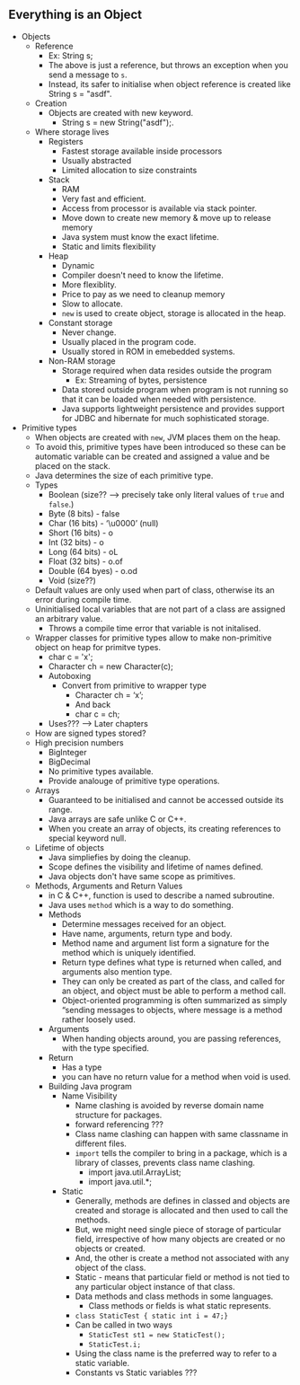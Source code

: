## Everything is an Object

* Objects
  * Reference
    * Ex: String s;
    * The above is just a reference, but throws an exception when you send a message to `s`.
    * Instead, its safer to initialise when object reference is created like String s = "asdf".
  * Creation
    * Objects are created with new keyword.
      * String s = new String("asdf");.
  * Where storage lives
    * Registers
      * Fastest storage available inside processors
      * Usually abstracted
      * Limited allocation to size constraints
    * Stack
      * RAM
      * Very fast and efficient.
      * Access from processor is available via stack pointer.
      * Move down to create new memory & move up to release memory
      * Java system must know the exact lifetime.
      * Static and limits flexibility
    * Heap
      * Dynamic
      * Compiler doesn't need to know the lifetime.
      * More flexiblity.
      * Price to pay as we need to cleanup memory
      * Slow to allocate.
      * `new` is used to create object, storage is allocated in the heap.
    * Constant storage
      * Never change.
      * Usually placed in the program code.
      * Usually stored in ROM in emebedded systems.
    * Non-RAM storage
      * Storage required when data resides outside the program
        * Ex: Streaming of bytes, persistence
      * Data stored outside program when program is not running so that it can be loaded when needed with persistence.
      * Java supports lightweight persistence and provides support for JDBC and hibernate for much sophisticated storage.
* Primitive types
  * When objects are created with `new`, JVM places them on the heap.
  * To avoid this, primitive types have been introduced so these can be automatic variable can be created and assigned a value and be placed on the stack.
  * Java determines the size of each primitive type.
  * Types
    * Boolean (size?? --> precisely take only literal values of `true` and `false`.)
    * Byte (8 bits)   - false
    * Char (16 bits)  - ‘\u0000’ (null)
    * Short (16 bits) - o
    * Int   (32 bits) - o
    * Long  (64 bits) - oL
    * Float (32 bits) - o.of
    * Double (64 byes) - o.od
    * Void  (size??)
  * Default values are only used when part of class, otherwise its an error during compile time.
  * Uninitialised local variables that are not part of a class are assigned an arbitrary value.
    * Throws a compile time error that variable is not initalised.
  * Wrapper classes for primitive types allow to make non-primitive object on heap for primitve types.
    * char c = 'x';
    * Character ch = new Character(c);
    * Autoboxing
      * Convert from primitive to wrapper type
        * Character ch = ‘x’;
        * And back 
        * char c = ch;
    * Uses??? --> Later chapters
  * How are signed types stored?
  * High precision numbers
    * BigInteger
    * BigDecimal
    * No primitive types available.
    * Provide analouge of primitive type operations.
  * Arrays
    * Guaranteed to be initialised and cannot be accessed outside its range.
    * Java arrays are safe unlike C or C++.
    * When you create an array of objects, its creating references to special keyword null.
  * Lifetime of objects
    * Java simpliefies by doing the cleanup.
    * Scope defines the visibility and lifetime of names defined.
    * Java objects don't have same scope as primitives.
  * Methods, Arguments and Return Values
    * in C & C++, function is used to describe a named subroutine.
    * Java uses `method` which is a way to do something.
    * Methods
      * Determine messages received for an object.
      * Have name, arguments, return type and body.
      * Method name and argument list form a signature for the method which is uniquely identified.
      * Return type defines what type is returned when called, and arguments also mention type.
      * They can only be created as part of the class, and called for an object, and object must be able to perform a method call.
      * Object-oriented programming is often summarized as simply “sending messages to objects, where message is a method rather loosely used.
    * Arguments
      * When handing objects around, you are passing references, with the type specified.
    * Return
      * Has a type
      * you can have no return value for a method when void is used.
    * Building Java program
      * Name Visibility
        * Name clashing is avoided by reverse domain name structure for packages.
        * forward referencing ???
        * Class name clashing can happen with same classname in different files.
        * `import` tells the compiler to bring in a package, which is a library of classes, prevents class name clashing.
          * import java.util.ArrayList;
          * import java.util.*;
      * Static
        * Generally, methods are defines in classed and objects are created and storage is allocated and then used to call the methods.
        * But, we might need single piece of storage of particular field, irrespective of how many objects are created or no objects or created.
        * And, the other is create a method not associated with any object of the class.
        * Static - means that particular field or method is not tied to any particular object instance of that class.
        * Data methods and class methods in some languages.
          * Class methods or fields is what static represents.
        * <code>class StaticTest { static int i = 47;}</code>
        * Can be called in two ways
          * <code>StaticTest st1 = new StaticTest();</code>
          * <code>StaticTest.i;</code>
        * Using the class name is the preferred way to refer to a static variable.
        * Constants vs Static variables ???